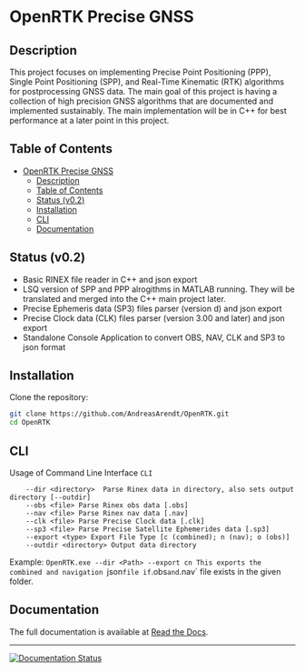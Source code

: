 # OpenRTK Precise GNSS

## Description

This project focuses on implementing Precise Point Positioning (PPP), Single Point Positioning (SPP), and Real-Time Kinematic (RTK) algorithms for postprocessing GNSS data. The main goal of this project is having a collection of high precision GNSS algorithms that are documented and implemented sustainably. The main implementation will be in C++ for best performance at a later point in this project.

## Table of Contents

- [OpenRTK Precise GNSS](#openrtk-precise-gnss)
  - [Description](#description)
  - [Table of Contents](#table-of-contents)
  - [Status (v0.2)](#status-v02)
  - [Installation](#installation)
  - [CLI](#cli)
  - [Documentation](#documentation)

## Status (v0.2)

- Basic RINEX file reader in C++ and json export
- LSQ version of SPP and PPP alrogithms in MATLAB running. They will be translated and merged into the C++ main project later.
- Precise Ephemeris data (SP3) files parser (version d) and json export
- Precise Clock data (CLK) files parser (version 3.00 and later) and json export
- Standalone Console Application to convert OBS, NAV, CLK and SP3 to json format

## Installation

Clone the repository:

   ```bash
   git clone https://github.com/AndreasArendt/OpenRTK.git
   cd OpenRTK
   ```

## CLI
Usage of Command Line Interface `CLI`
```
	--dir <directory>  Parse Rinex data in directory, also sets output directory [--outdir]
	--obs <file> Parse Rinex obs data [.obs]
	--nav <file> Parse Rinex nav data [.nav]
	--clk <file> Parse Precise Clock data [.clk]
	--sp3 <file> Parse Precise Satellite Ephemerides data [.sp3]
	--export <type> Export File Type [c (combined); n (nav); o (obs)]
	--outdir <directory> Output data directory
```

Example:
`OpenRTK.exe --dir <Path> --export cn
This exports the combined and navigation `json` file if `.obs` and `.nav` file exists in the given folder.

## Documentation                                                               
The full documentation is available at [Read the Docs](https://docopenrtk.readthedocs.io).

---

[![Documentation Status](https://readthedocs.org/projects/docopenrtk/badge/?version=latest)](https://docopenrtk.readthedocs.io/en/latest/?badge=latest)
